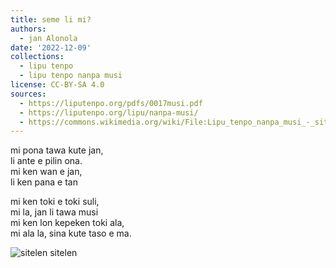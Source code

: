 ```yaml
---
title: seme li mi?
authors:
  - jan Alonola
date: '2022-12-09'
collections:
  - lipu tenpo
  - lipu tenpo nanpa musi
license: CC-BY-SA 4.0
sources:
  - https://liputenpo.org/pdfs/0017musi.pdf
  - https://liputenpo.org/lipu/nanpa-musi/
  - https://commons.wikimedia.org/wiki/File:Lipu_tenpo_nanpa_musi_-_sitelen_sitelen.png
---
```


mi pona tawa kute jan,  
li ante e pilin ona.  
mi ken wan e jan,  
li ken pana e tan

mi ken toki e toki suli,  
mi la, jan li tawa musi  
mi ken lon kepeken toki ala,  
mi ala la, sina kute taso e ma.

![sitelen sitelen](https://upload.wikimedia.org/wikipedia/commons/5/56/Lipu_tenpo_nanpa_musi_-_sitelen_sitelen.png)
